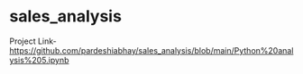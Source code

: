 # sales_analysis

Project Link-https://github.com/pardeshiabhay/sales_analysis/blob/main/Python%20analysis%205.ipynb
